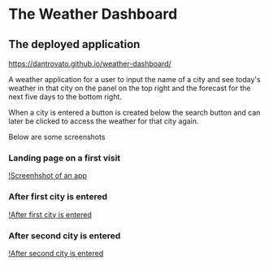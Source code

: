 # The Weather Dashboard

## The deployed application

https://dantrovato.github.io/weather-dashboard/

A weather application for a user to input the name of a city and see today's weather in that city on the panel on the top right and the forecast for the next five days to the bottom right.

When a city is entered a button is created below the search button and can later be clicked to access the weather for that city again.

Below are some screenshots

### Landing page on a first visit

[!Screenhshot of an app](./assets/images/screenshot1.png)

### After first city is entered

[!After first city is entered](./assets/images/screenshot2.png)

### After second city is entered

[!After second city is entered](./assets/images/screenshot3.png)
